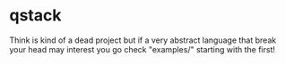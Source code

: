# qstack

Think is kind of a dead project but if a very abstract language that break your head may interest you go check "examples/" starting with the first!
